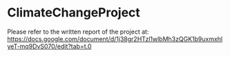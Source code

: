 # ClimateChangeProject
Please refer to the written report of the project at:
https://docs.google.com/document/d/1j38gr2HTzl1wlbMh3zQGK1b9uxmxhlyeT-mq9DvS070/edit?tab=t.0
